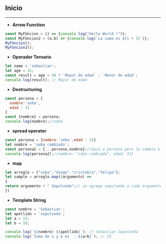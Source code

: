 ## Inicio  
---

-  **Arrow Function**

```javascript
const MyFUncion = () => {console.log("Hello World !")};
const MyFUncion2 = (a,b) => {console.log(`La suma es ${1 + 3}`)};
MyFUncion();
MyFUncion2();
```

-  **Operador Ternario**

```javascript
let name = 'sebastian';
let age = 31;
const result = age > 30 ? `Mayor de edad` : `Menor de edad`;
console.log(result); // Mayor de edad
```

-  **Destructuring**

```javascript
const persona = {
  nombre:'seba',
  edad : 31
}
const {nombre} = persona;
console.log(nombre);//seba
```


-  **spread operator**

```javascript
const persona = {nombre:'seba',edad : 31}
let nombre = 'seba cambiado';
const persona2 = {...persona,nombre}//copia a persona pero le cambia el nombre
console.log(persona2);//nombre: "seba cambiado", edad: 31}
```

-  **map**

```javascript
let arreglo = ["seba","diego","cristobla","felipe"];
let sample = arreglo.map((argumento) =>
{
return argumento + " Sepulveda";// se agrega sepulveda a cada argumento
})
```


-  **Template String**
```javascript
const nombre = 'Sebastian';
let apellido = 'sepulveda';
let a = 15;
let b = 10;

console.log(`${nombre} ${apellido}`); // Sebastian Sepulveda
console.log(`Suma de a y b es  : ${a+b}`); // 25
```
